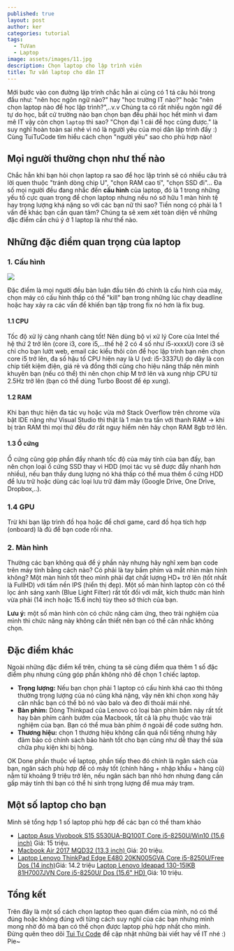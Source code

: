 ```yaml
---
published: true
layout: post
author: ker
categories: tutorial
tags:
  - TuVan
  - Laptop
image: assets/images/11.jpg
description: Chọn laptop cho lập trình viên
title: Tư vấn laptop cho dân IT
---
```

Mới bước vào con đường lập trình chắc hẳn ai cũng có 1 tá câu hỏi trong đầu như: "nên học ngôn ngữ nào?" hay "học trường IT nào?" hoặc "nên chọn laptop nào để học lập trình?",..v.v Chúng ta có rất nhiều ngôn ngữ để tự do học, bất cứ trường nào bạn chọn bạn đều phải học hết mình vì đam mê IT vậy còn chọn `laptop` thì sao? "Chọn đại 1 cái để học cũng được." là suy nghĩ hoàn toàn sai nhé vì nó là người yêu của mọi dân lập trình đấy :) Cùng TuiTuCode tìm hiểu cách chọn "người yêu" sao cho phù hợp nào!
## Mọi người thường chọn như thế nào
Chắc hẳn khi bạn hỏi chọn laptop ra sao để học lập trình sẽ có nhiều câu trả lời quen thuộc "tránh dòng chip U", "chọn RAM cao tí", "chọn SSD đi"... Đa số mọi người đều đang nhắc đến **cấu hình** của laptop, đó là 1 trong những yếu tố cực quan trọng để chọn laptop nhưng nếu nó sở hữu 1 màn hình tệ hay trọng lượng khá nặng so với các bạn nữ thì sao? Tiền nong có phải là 1 vấn đề khác bạn cần quan tâm? Chúng ta sẽ xem xét toàn diện về những đặc điểm cần chú ý ở 1 laptop là như thế nào.
## Những đặc điểm quan trọng của laptop
### 1. Cấu hình

![](https://www.tomshw.it/data/thumbs/2/1/3/1/9c66eb0e090bfb21dfb297e5a52cfbd6a-5e1e0f708edc4b23197f552fb74c8d157.jpg)

Đặc điểm là mọi người đều bàn luận đầu tiên đó chính là cấu hình của máy, chọn máy có cấu hình thấp có thể "kill" bạn trong những lúc chạy deadline hoặc hay xảy ra các vấn đề khiến bạn tập trong fix nó hơn là fix bug.

#### 1.1 CPU
Tốc độ xử lý càng nhanh càng tốt! Nên dùng bộ vi xử lý Core của Intel thế hệ thứ 2 trở lên (core i3, core i5,...thế hệ 2 có 4 số như i5-xxxxU) core i3 sẽ chỉ cho bạn lướt web, email các kiểu thôi còn để học lập trình bạn nên chọn core i5 trở lên, đa số hậu tố CPU hiện nay là U (vd: i5-3337U) do đây là con chip tiết kiệm điện, giá rẻ và đồng thời cũng cho hiệu năng thấp nên mình khuyên bạn (nếu có thể) thì nên chọn chip M trở lên và xung nhịp CPU từ 2.5Hz trở lên (bạn có thể dùng Turbo Boost để ép xung).

#### 1.2 RAM
Khi bạn thực hiện đa tác vụ hoặc vừa mở Stack Overflow trên chrome vừa bật IDE nặng như Visual Studio thì thật là 1 màn tra tấn với thanh RAM -> khi bị tràn RAM thì mọi thứ đều đơ rất nguy hiểm nên hãy chọn RAM 8gb trở lên.

#### 1.3 Ổ cứng
Ổ cứng cũng góp phần đẩy nhanh tốc độ của máy tính của bạn đấy, bạn nên chọn loại ổ cứng SSD thay vì HDD (mọi tác vụ sẽ được đẩy nhanh hơn nhiều), nếu bạn thấy dung lượng nó khá thấp có thể mua thêm ổ cứng HDD để lưu trữ hoặc dùng các loại lưu trữ đám mây (Google Drive, One Drive, Dropbox,..).

### 1.4 GPU
Trừ khi bạn lập trình đồ họa hoặc để chơi game, card đồ họa tích hợp (onboard) là đủ để bạn code rồi nha.

### 2. Màn hình
Thường các bạn không quá để ý phần này nhưng hãy nghĩ xem bạn code trên máy tính bằng cách nào? Có phải là tay bấm phím và mắt nhìn màn hình không? Một màn hình tốt theo mình phải đạt chất lượng HD+ trở lên (tốt nhất là FullHD) với tấm nền IPS (hiển thị đẹp). Một số màn hình laptop còn có thể lọc ánh sáng xanh (Blue Light Filter) rất tốt đối với mắt, kích thước màn hình vừa phải (14 inch hoặc 15.6 inch) tùy theo sở thích của bạn.

**Lưu ý:** một số màn hình còn có chức năng cảm ứng, theo trải nghiệm của mình thì chức năng này không cần thiết nên bạn có thể cân nhắc không chọn.
## Đặc điểm khác
Ngoài những đặc điểm kể trên, chúng ta sẽ cùng điểm qua thêm 1 số đặc điểm phụ nhưng cũng góp phần không nhỏ để chọn 1 chiếc laptop.
- **Trọng lượng:** Nếu bạn chọn phải 1 laptop có cấu hình khá cao thì thông thường trọng lượng của nó cũng khá nặng, vậy nên khi chọn xong hãy cân nhắc bạn có thể bỏ nó vào balo và đeo đi thoải mái nhé.
- **Bàn phím:** Dòng Thinkpad của Lenovo có loại bàn phím bấm nảy rất tốt hay bàn phím cánh bướm của Macbook, tất cả là phụ thuộc vào trải nghiệm của bạn. Bạn có thể mua bàn phím ở ngoài để code sướng hơn.
- **Thương hiệu:** chọn 1 thương hiệu không cần quá nổi tiếng nhưng hãy đảm bảo có chính sách bảo hành tốt cho bạn cũng như dễ thay thế sửa chữa phụ kiện khi bị hỏng.

OK Done phần thuộc về laptop, phần tiếp theo đó chính là ngân sách của bạn, ngân sách phù hợp để có máy tốt (chính hãng + nhập khẩu + hàng cũ) nằm từ khoảng 9 triệu trở lên, nếu ngân sách bạn nhỏ hơn nhưng đang cần gấp máy tính thì bạn có thể hi sinh trọng lượng để mua máy trạm.
## Một số laptop cho bạn
Mình sẽ tổng hợp 1 số laptop phù hợp để các bạn có thể tham khảo
- [Laptop Asus Vivobook S15 S530UA-BQ100T Core i5-8250U/Win10 (15.6 inch)](https://tiki.vn/laptop-asus-vivobook-s15-s530ua-bq100t-core-i5-8250u-win10-15-6-inch-gold-hang-chinh-hang-p4161199.html) Giá: 15 triệu.
- [Macbook Air 2017 MQD32 (13.3 inch) ](https://tiki.vn/macbook-air-2017-mqd32-13-3-inch-hang-chinh-hang-p721995.html) Giá: 20 triệu.
- [Laptop Lenovo ThinkPad Edge E480 20KN005GVA Core i5-8250U/Free Dos (14 inch)](https://tiki.vn/laptop-lenovo-thinkpad-edge-e480-20kn005gva-core-i5-8250u-free-dos-14-inch-hang-chinh-hang-black-p1746699.html)Giá: 14.2 triệu
[Laptop Lenovo Ideapad 130-15IKB 81H7007JVN Core i5-8250U/ Dos (15.6" HD) ](https://tiki.vn/laptop-lenovo-ideapad-130-15ikb-81h7007jvn-core-i5-8250u-dos-15-6-hd-hang-chinh-hang-p11638856.html) Giá: 10 triệu.

## Tổng kết
Trên đây là một số cách chọn laptop theo quan điểm của mình, nó có thể đúng hoặc không đúng với từng cách suy nghĩ của các bạn nhưng mình mong nhờ đó mà bạn có thể chọn được laptop phù hợp nhất cho mình. Đừng quên theo dõi [Tui Tự Code](https://www.facebook.com/shareAboutIT/) để cập nhật những bài viết hay về IT nhé :) Pie~